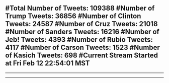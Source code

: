 #Total Number of Tweets: 109388 
#Number of Trump Tweets: 36856
#Number of Clinton Tweets: 24587
#Number of Cruz Tweets: 21018
#Number of Sanders Tweets: 16216
#Number of Jeb! Tweets: 4393
#Number of Rubio Tweets: 4117
#Number of Carson Tweets: 1523
#Number of Kasich Tweets: 698
#Current Stream Started at Fri Feb 12 22:54:01 MST
---
---
---
